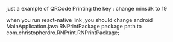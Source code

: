 just a example of QRCode Printing
the key :
change minsdk to 19

when you run react-native link ,you should change android MainApplication.java
RNPrintPackage package path to  com.christopherdro.RNPrint.RNPrintPackage;


